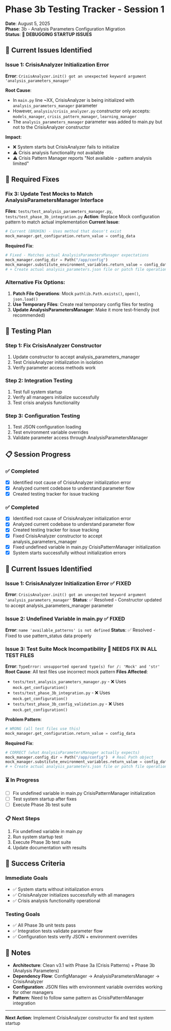 # Phase 3b Testing Tracker - Session 1

**Date**: August 5, 2025  
**Phase**: 3b - Analysis Parameters Configuration Migration  
**Status**: 🔧 **DEBUGGING STARTUP ISSUES**

## 🚨 Current Issues Identified

### **Issue 1: CrisisAnalyzer Initialization Error**
**Error**: `CrisisAnalyzer.init() got an unexpected keyword argument 'analysis_parameters_manager'`

**Root Cause**: 
- In `main.py` line ~XX, CrisisAnalyzer is being initialized with `analysis_parameters_manager` parameter
- However, `analysis/crisis_analyzer.py` constructor only accepts: `models_manager`, `crisis_pattern_manager`, `learning_manager`
- The `analysis_parameters_manager` parameter was added to main.py but not to the CrisisAnalyzer constructor

**Impact**: 
- ❌ System starts but CrisisAnalyzer fails to initialize
- ⚠️ Crisis analysis functionality not available
- ⚠️ Crisis Pattern Manager reports "Not available - pattern analysis limited"

## 🔧 Required Fixes

### **Fix 3: Update Test Mocks to Match AnalysisParametersManager Interface**
**Files**: `tests/test_analysis_parameters_manager.py`, `tests/test_phase_3b_integration.py`
**Action**: Replace Mock configuration pattern to match actual implementation
**Current Issue**: 
```python
# Current (BROKEN) - Uses method that doesn't exist
mock_manager.get_configuration.return_value = config_data
```
**Required Fix**:
```python  
# Fixed - Matches actual AnalysisParametersManager expectations
mock_manager.config_dir = Path("/app/config")
mock_manager.substitute_environment_variables.return_value = config_data
# + Create actual analysis_parameters.json file or patch file operations
```

### **Alternative Fix Options**:
1. **Patch File Operations**: Mock `pathlib.Path.exists()`, `open()`, `json.load()`
2. **Use Temporary Files**: Create real temporary config files for testing
3. **Update AnalysisParametersManager**: Make it more test-friendly (not recommended)

## 🧪 Testing Plan

### **Step 1: Fix CrisisAnalyzer Constructor**
1. Update constructor to accept analysis_parameters_manager
2. Test CrisisAnalyzer initialization in isolation
3. Verify parameter access methods work

### **Step 2: Integration Testing** 
1. Test full system startup
2. Verify all managers initialize successfully
3. Test crisis analysis functionality

### **Step 3: Configuration Testing**
1. Test JSON configuration loading
2. Test environment variable overrides
3. Validate parameter access through AnalysisParametersManager

## 📋 Session Progress

### **✅ Completed**
- [x] Identified root cause of CrisisAnalyzer initialization error
- [x] Analyzed current codebase to understand parameter flow
- [x] Created testing tracker for issue tracking

### **✅ Completed**
- [x] Identified root cause of CrisisAnalyzer initialization error
- [x] Analyzed current codebase to understand parameter flow
- [x] Created testing tracker for issue tracking
- [x] Fixed CrisisAnalyzer constructor to accept analysis_parameters_manager
- [x] Fixed undefined variable in main.py CrisisPatternManager initialization
- [x] System starts successfully without initialization errors

## 🚨 Current Issues Identified

### **Issue 1: CrisisAnalyzer Initialization Error** ✅ **FIXED**
**Error**: `CrisisAnalyzer.init() got an unexpected keyword argument 'analysis_parameters_manager'`
**Status**: ✅ Resolved - Constructor updated to accept analysis_parameters_manager parameter

### **Issue 2: Undefined Variable in main.py** ✅ **FIXED** 
**Error**: `name 'available_patterns' is not defined`
**Status**: ✅ Resolved - Fixed to use pattern_status data properly

### **Issue 3: Test Suite Mock Incompatibility** 🔧 **NEEDS FIX IN ALL TEST FILES**
**Error**: `TypeError: unsupported operand type(s) for /: 'Mock' and 'str'`
**Root Cause**: All test files use incorrect mock pattern
**Files Affected**:
- `tests/test_analysis_parameters_manager.py` - ❌ Uses `mock.get_configuration()` 
- `tests/test_phase_3b_integration.py` - ❌ Uses `mock.get_configuration()`
- `tests/test_phase_3b_config_validation.py` - ❌ Uses `mock.get_configuration()`

**Problem Pattern**: 
```python
# WRONG (all test files use this)
mock_manager.get_configuration.return_value = config_data
```

**Required Fix**:
```python  
# CORRECT (what AnalysisParametersManager actually expects)
mock_manager.config_dir = Path("/app/config")  # Real Path object
mock_manager.substitute_environment_variables.return_value = config_data
# + Create actual analysis_parameters.json file or patch file operations
```

### **⏳ In Progress**
- [ ] Fix undefined variable in main.py CrisisPatternManager initialization
- [ ] Test system startup after fixes
- [ ] Execute Phase 3b test suite

### **📋 Next Steps**
1. Fix undefined variable in main.py 
2. Run system startup test
3. Execute Phase 3b test suite
4. Update documentation with results

## 🎯 Success Criteria

### **Immediate Goals**
- ✅ System starts without initialization errors
- ✅ CrisisAnalyzer initializes successfully with all managers
- ✅ Crisis analysis functionality operational

### **Testing Goals**
- ✅ All Phase 3b unit tests pass
- ✅ Integration tests validate parameter flow
- ✅ Configuration tests verify JSON + environment overrides

## 📝 Notes

- **Architecture**: Clean v3.1 with Phase 3a (Crisis Patterns) + Phase 3b (Analysis Parameters)
- **Dependency Flow**: ConfigManager → AnalysisParametersManager → CrisisAnalyzer
- **Configuration**: JSON files with environment variable overrides working for other managers
- **Pattern**: Need to follow same pattern as CrisisPatternManager integration

---

**Next Action**: Implement CrisisAnalyzer constructor fix and test system startup